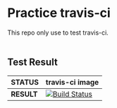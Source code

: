 # Practice travis-ci

This repo only use to test travis-ci. <br><br>

## Test Result

|STATUS | travis-ci image |
|-------|-----------------|
|**RESULT**|[![Build Status](https://travis-ci.org/KeonHeeLee/pratice-travis-ci.svg?branch=master)](https://travis-ci.org/KeonHeeLee/pratice-travis-ci)|
